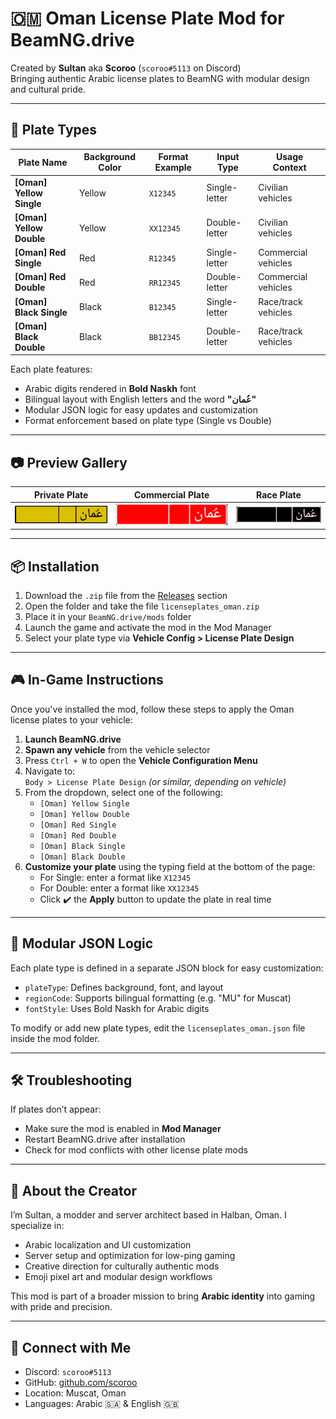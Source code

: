 # 🇴🇲 Oman License Plate Mod for BeamNG.drive  
Created by **Sultan** aka **Scoroo** (`scoroo#5113` on Discord)  
Bringing authentic Arabic license plates to BeamNG with modular design and cultural pride.

---

## 🪪 Plate Types

| Plate Name               | Background Color | Format Example | Input Type         | Usage Context         |
|--------------------------|------------------|----------------|--------------------|------------------------|
| **[Oman] Yellow Single** | Yellow            | `X12345`       | Single-letter      | Civilian vehicles      |
| **[Oman] Yellow Double** | Yellow            | `XX12345`      | Double-letter      | Civilian vehicles      |
| **[Oman] Red Single**    | Red               | `R12345`       | Single-letter      | Commercial vehicles    |
| **[Oman] Red Double**    | Red               | `RR12345`      | Double-letter      | Commercial vehicles    |
| **[Oman] Black Single**  | Black             | `B12345`       | Single-letter      | Race/track vehicles    |
| **[Oman] Black Double**  | Black             | `BB12345`      | Double-letter      | Race/track vehicles    |

Each plate features:
- Arabic digits rendered in **Bold Naskh** font  
- Bilingual layout with English letters and the word **"عُمان"**  
- Modular JSON logic for easy updates and customization  
- Format enforcement based on plate type (Single vs Double)

---

## 📷 Preview Gallery



| Private Plate | Commercial Plate | Race Plate |
|---------------|------------------|------------|
| ![Private](oman_private_plate_background_52-11_d.png) | ![Commercial](oman_red_plate_background_52-11_d.png) | ![Race](oman_black_plate_background_52-11_d.png) |

---

## 📦 Installation

1. Download the `.zip` file from the [Releases](https://github.com/your-repo/releases) section  
2. Open the folder and take the file `licenseplates_oman.zip`  
3. Place it in your `BeamNG.drive/mods` folder  
4. Launch the game and activate the mod in the Mod Manager  
5. Select your plate type via **Vehicle Config > License Plate Design**

---

## 🎮 In-Game Instructions

Once you've installed the mod, follow these steps to apply the Oman license plates to your vehicle:

1. **Launch BeamNG.drive**  
2. **Spawn any vehicle** from the vehicle selector  
3. Press `Ctrl + W` to open the **Vehicle Configuration Menu**  
4. Navigate to:  
   `Body > License Plate Design` *(or similar, depending on vehicle)*  
5. From the dropdown, select one of the following:  
   - `[Oman] Yellow Single`  
   - `[Oman] Yellow Double`  
   - `[Oman] Red Single`  
   - `[Oman] Red Double`  
   - `[Oman] Black Single`  
   - `[Oman] Black Double`  
6. **Customize your plate** using the typing field at the bottom of the page:  
   - For Single: enter a format like `X12345`  
   - For Double: enter a format like `XX12345`  
   - Click ✔️ the **Apply** button to update the plate in real time

---

## 🧩 Modular JSON Logic

Each plate type is defined in a separate JSON block for easy customization:
- `plateType`: Defines background, font, and layout  
- `regionCode`: Supports bilingual formatting (e.g. "MU" for Muscat)  
- `fontStyle`: Uses Bold Naskh for Arabic digits  

To modify or add new plate types, edit the `licenseplates_oman.json` file inside the mod folder.

---

## 🛠️ Troubleshooting

If plates don’t appear:
- Make sure the mod is enabled in **Mod Manager**  
- Restart BeamNG.drive after installation  
- Check for mod conflicts with other license plate mods

---

## 🧠 About the Creator

I’m Sultan, a modder and server architect based in Halban, Oman. I specialize in:
- Arabic localization and UI customization  
- Server setup and optimization for low-ping gaming  
- Creative direction for culturally authentic mods  
- Emoji pixel art and modular design workflows  

This mod is part of a broader mission to bring **Arabic identity** into gaming with pride and precision.

---

## 💬 Connect with Me

- Discord: `scoroo#5113`  
- GitHub: [github.com/scoroo](https://github.com/scoroo)  
- Location: Muscat, Oman  
- Languages: Arabic 🇸🇦 & English 🇬🇧  


